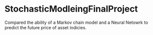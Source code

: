 # StochasticModleingFinalProject
Compared the ability of a Markov chain model and a Neural Netowrk to predict the future price of asset indicies.

